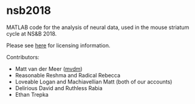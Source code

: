 nsb2018
=============

MATLAB code for the analysis of neural data, used in the mouse
striatum cycle at NS&B 2018.

Please see [here](LICENSE.md) for licensing information.

Contributors:

  * Matt van der Meer ([mvdm](http://www.vandermeerlab.org))
  * Reasonable Reshma and Radical Rebecca
  * Loveable Logan and Machiavellian Matt (both of our accounts)
  * Delirious David and Ruthless Rabia
  * Ethan Trepka

